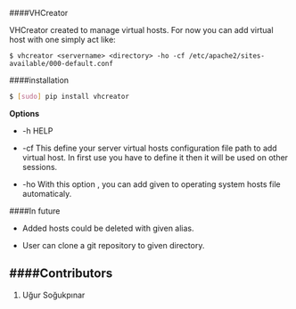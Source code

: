 ####VHCreator

VHCreator created to manage virtual hosts. For now you can add virtual host with one simply act like:

    $ vhcreator <servername> <directory> -ho -cf /etc/apache2/sites-available/000-default.conf

####installation

```bash
$ [sudo] pip install vhcreator
```


**Options**

- -h HELP

- -cf This define your server virtual hosts configuration file path
  to add virtual host. In first use you have to define it then it will be used
  on other sessions.
- -ho With this option , you can add given <servername> to operating system hosts file
      automaticaly.

####In future

- Added hosts could be deleted with given alias.

- User can clone a git repository to given directory.


####Contributors
-------------

1. Uğur Soğukpınar
